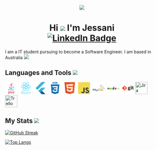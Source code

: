 
<div id="header" align="center">
  <img src="https://media.giphy.com/media/eJ4hcjD3H9DZcO8Qo0/giphy.gif" width="100"/>
  <h1>
  Hi
  <img src="https://media.giphy.com/media/hvRJCLFzcasrR4ia7z/giphy.gif" width="30px"/>
  I'm Jessani
    <div id="badges">
  <a href="https://www.linkedin.com/in/jessani-linsangan-96b63a209"/>
    <img src="https://img.shields.io/badge/LinkedIn-blue?style=for-the-badge&logo=linkedin&logoColor=white" alt="LinkedIn Badge"/>
  </a>
 </div>
</h1>
  

</div>
  <p>I am a IT student pursuing to become a Software Engineer. I am based in Australia 
<img src="https://media.giphy.com/media/AxJaiJ65agT7sVZ8tf/giphy.gif" width="25px"/>
</p>

<div id="header" align="left">
  <h2>
  Languages and Tools
  <img src="https://media.giphy.com/media/jSKBmKkvo2dPQQtsR1/giphy.gif" width="70px"/>
</h2>
  <p></p>
</div>
</div>

<div>
  <img src="https://github.com/devicons/devicon/blob/master/icons/java/java-original-wordmark.svg" title="Java" alt="Java" width="40" height="40"/>&nbsp;
  <img src="https://github.com/devicons/devicon/blob/master/icons/react/react-original-wordmark.svg" title="React" alt="React" width="40" height="40"/>&nbsp;
  <img src="https://github.com/devicons/devicon/blob/master/icons/flutter/flutter-original.svg" title="Flutter" alt="Flutter" width="40" height="40"/>&nbsp;
  <img src="https://github.com/devicons/devicon/blob/master/icons/css3/css3-plain-wordmark.svg"  title="CSS3" alt="CSS" width="40" height="40"/>&nbsp;
  <img src="https://github.com/devicons/devicon/blob/master/icons/html5/html5-original.svg" title="HTML5" alt="HTML" width="40" height="40"/>&nbsp;
  <img src="https://github.com/devicons/devicon/blob/master/icons/javascript/javascript-original.svg" title="JavaScript" alt="JavaScript" width="40" height="40"/>&nbsp;
  <img src="https://github.com/devicons/devicon/blob/master/icons/mysql/mysql-original-wordmark.svg" title="MySQL"  alt="MySQL" width="40" height="40"/>&nbsp;
  <img src="https://github.com/devicons/devicon/blob/master/icons/nodejs/nodejs-original-wordmark.svg" title="NodeJS" alt="NodeJS" width="40" height="40"/>&nbsp;
  <img src="https://github.com/devicons/devicon/blob/master/icons/git/git-original-wordmark.svg" title="Git" **alt="Git" width="40" height="40"/>
    <img src="https://img.icons8.com/color/344/jira.png" title="Jira" **alt="Jira" width="40" height="40"/>
  <img src="https://img.icons8.com/color/344/trello.png" title="Trello" **alt="Trello" width="40" height="40"/>
   
</div>

<h2>
  My Stats <img src= width="70px"/>
</h2>

[![GitHub Streak](http://github-readme-streak-stats.herokuapp.com?user=Jessani-GL&theme=tokyonight)](https://git.io/streak-stats)

[![Top Langs](https://github-readme-stats.vercel.app/api/top-langs/?username=Jessani-GL&layout=compact&theme=tokyonight)](https://github.com/anuraghazra/github-readme-stats)
  
<!-- <img src="https://media.giphy.com/media/VdzJnYRPcWOqMQOuPI/giphy.gif" width="100%" height="450"/> -->
<!---
Jessani-GL/Jessani-GL is a ✨ special ✨ repository because its `README.md` (this file) appears on your GitHub profile.
You can click the Preview link to take a look at your changes.
--->
